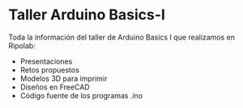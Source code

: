 # Taller Arduino Basics-I
Toda la información del taller de Arduino Basics I que realizamos en Ripolab:
- Presentaciones
- Retos propuestos
- Modelos 3D para imprimir
- Diseños en FreeCAD
- Código fuente de los programas .ino
